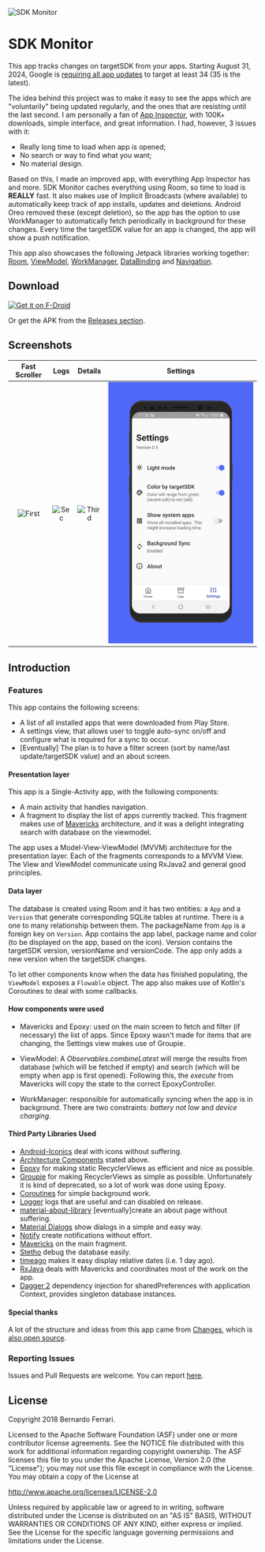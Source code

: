 ![SDK Monitor](assets/head.png)

# SDK Monitor

This app tracks changes on targetSDK from your apps. Starting August 31, 2024, Google is [requiring all app updates](https://developer.android.com/distribute/best-practices/develop/target-sdk) to target at least 34 (35 is the latest).

The idea behind this project was to make it easy to see the apps which are "voluntarily" being updated regularly, and the ones that are resisting until the last second.
I am personally a fan of [App Inspector](https://play.google.com/store/apps/details?id=bg.projectoria.appinspector), with 100K+ downloads, simple interface, and great information. I had, however, 3 issues with it:

- Really long time to load when app is opened;
- No search or way to find what you want;
- No material design.

Based on this, I made an improved app, with everything App Inspector has and more. SDK Monitor caches everything using Room, so time to load is **REALLY** fast.
It also makes use of Implicit Broadcasts (where available) to automatically keep track of app installs, updates and deletions.
Android Oreo removed these (except deletion), so the app has the option to use WorkManager to automatically fetch periodically in background for these changes.
Every time the targetSDK value for an app is changed, the app will show a push notification.

This app also showcases the following Jetpack libraries working together: [Room](https://developer.android.com/topic/libraries/architecture/room.html), [ViewModel](https://developer.android.com/reference/android/arch/lifecycle/ViewModel.html), [WorkManager](https://developer.android.com/topic/libraries/architecture/workmanager), [DataBinding](https://developer.android.com/topic/libraries/data-binding/) and [Navigation](https://developer.android.com/topic/libraries/architecture/navigation/).

## Download

[<img src="https://fdroid.gitlab.io/artwork/badge/get-it-on.png"
     alt="Get it on F-Droid"
     height="80">](https://f-droid.org/packages/com.bernaferrari.sdkmonitor/)

Or get the APK from the [Releases section](https://github.com/bernaferrari/SDKMonitor/releases/latest).

## Screenshots

| Fast Scroller | Logs | Details | Settings |
|:-:|:-:|:-:|:-:|
| ![First](assets/main.png?raw=true) | ![Sec](assets/logs.png?raw=true) | ![Third](assets/details.jpg?raw=true) | ![Fourth](assets/settings.png?raw=true) |

## Introduction

### Features

This app contains the following screens:

- A list of all installed apps that were downloaded from Play Store.
- A settings view, that allows user to toggle auto-sync on/off and configure what is required for a sync to occur.
- \[Eventually\] The plan is to have a filter screen (sort by name/last update/targetSDK value) and an about screen.

#### Presentation layer

This app is a Single-Activity app, with the following components:

- A main activity that handles navigation.
- A fragment to display the list of apps currently tracked. This fragment makes use of [Mavericks](https://github.com/airbnb/mavericks) architecture, and it was a delight integrating search with database on the viewmodel.

The app uses a Model-View-ViewModel (MVVM) architecture for the presentation layer. Each of the fragments corresponds to a MVVM View.
The View and ViewModel communicate using RxJava2 and general good principles.

#### Data layer

The database is created using Room and it has two entities: a `App` and a `Version` that generate corresponding SQLite tables at runtime.
There is a one to many relationship between them. The packageName from `App` is a foreign key on `Version`.
App contains the app label, package name and color (to be displayed on the app, based on the icon).
Version contains the targetSDK version, versionName and versionCode. The app only adds a new version when the targetSDK changes.

To let other components know when the data has finished populating, the `ViewModel` exposes a `Flowable` object.
The app also makes use of Kotlin's Coroutines to deal with some callbacks.

#### How components were used

- Mavericks and Epoxy: used on the main screen to fetch and filter (if necessary) the list of apps. Since Epoxy wasn't made for items that are changing, the Settings view makes use of Groupie.

- ViewModel: A _Observables.combineLatest_ will merge the results from database (which will be fetched if empty) and search (which will be empty when app is first opened). Following this, the _execute_ from Mavericks will copy the state to the correct EpoxyController.

- WorkManager: responsible for automatically syncing when the app is in background.
  There are two constraints: _battery not low_ and _device charging_.

#### Third Party Libraries Used

- [Android-Iconics][1] deal with icons without suffering.
- [Architecture Components][2] stated above.
- [Epoxy][3] for making static RecyclerViews as efficient and nice as possible.
- [Groupie][4] for making RecyclerViews as simple as possible. Unfortunately it is kind of deprecated, so a lot of work was done using Epoxy.
- [Coroutines][5] for simple background work.
- [Logger][6] logs that are useful and can disabled on release.
- [material-about-library][7] \[eventually\]create an about page without suffering.
- [Material Dialogs][8] show dialogs in a simple and easy way.
- [Notify][9] create notifications without effort.
- [Mavericks][10] on the main fragment.
- [Stetho][11] debug the database easily.
- [timeago][12] makes it easy display relative dates (i.e. 1 day ago).
- [RxJava][13] deals with Mavericks and coordinates most of the work on the app.
- [Dagger 2][14] dependency injection for sharedPreferences with application Context, provides singleton database instances.

#### Special thanks

A lot of the structure and ideas from this app came from [Changes](https://play.google.com/store/apps/details?id=com.saladevs.changelogclone), which is [also open source](https://github.com/GSala/Changelogs).

[1]: https://github.com/mikepenz/Android-Iconics
[2]: https://developer.android.com/topic/libraries/architecture/
[3]: https://github.com/airbnb/epoxy
[4]: https://github.com/lisawray/groupie
[5]: https://github.com/Kotlin/kotlinx.coroutines
[6]: https://github.com/orhanobut/logger
[7]: https://github.com/daniel-stoneuk/material-about-library
[8]: https://github.com/afollestad/material-dialogs
[9]: https://github.com/Karn/notify
[10]: https://github.com/airbnb/mavericks
[11]: http://facebook.github.io/stetho/
[12]: https://github.com/marlonlom/timeago
[13]: https://github.com/ReactiveX/RxJava
[14]: https://github.com/google/dagger

### Reporting Issues

Issues and Pull Requests are welcome.
You can report [here](https://github.com/bernaferrari/SDKMonitor/issues).

## License

Copyright 2018 Bernardo Ferrari.

Licensed to the Apache Software Foundation (ASF) under one or more contributor
license agreements. See the NOTICE file distributed with this work for
additional information regarding copyright ownership. The ASF licenses this
file to you under the Apache License, Version 2.0 (the "License"); you may not
use this file except in compliance with the License. You may obtain a copy of
the License at

http://www.apache.org/licenses/LICENSE-2.0

Unless required by applicable law or agreed to in writing, software
distributed under the License is distributed on an "AS IS" BASIS, WITHOUT
WARRANTIES OR CONDITIONS OF ANY KIND, either express or implied. See the
License for the specific language governing permissions and limitations under
the License.
